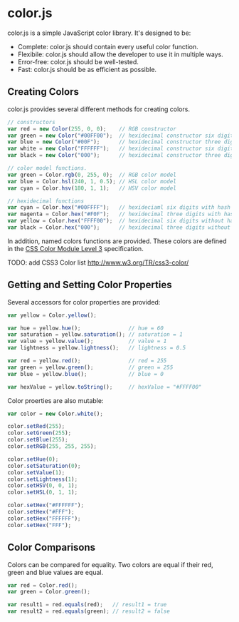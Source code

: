 # color.js

color.js is a simple JavaScript color library.  It's designed to be:

* Complete: color.js should contain every useful color function.
* Flexibile: color.js should allow the developer to use it in multiple ways.
* Error-free: color.js should be well-tested.
* Fast: color.js should be as efficient as possible.

## Creating Colors

color.js provides several different methods for creating colors.

``` javascript
// constructors
var red = new Color(255, 0, 0);    // RGB constructor
var green = new Color("#00FF00");  // hexidecimal constructor six digits with hash
var blue = new Color("#00F");      // hexidecimal constructor three digits with hash
var white = new Color("FFFFFF");   // hexidecimal constructor six digits without hash
var black = new Color("000");      // hexidecimal constructor three digits without hash

// color model functions.
var green = Color.rgb(0, 255, 0);  // RGB color model
var blue = Color.hsl(240, 1, 0.5); // HSL color model
var cyan = Color.hsv(180, 1, 1);   // HSV color model

// hexidecimal functions
var cyan = Color.hex("#00FFFF");   // hexideciaml six digits with hash
var magenta = Color.hex("#F0F");   // hexidecimal three digits with hash
var yellow = Color.hex("FFFF00");  // hexidecimal six digits without hash
var black = Color.hex("000");      // hexidecimal three digits without hash
```

In addition, named colors functions are provided.  These colors are defined in the [CSS Color Module Level 3](http://www.w3.org/TR/css3-color/ "CSS Color Module Level 3") specification.

TODO: add CSS3 Color list http://www.w3.org/TR/css3-color/

## Getting and Setting Color Properties

Several accessors for color properties are provided:

``` javascript
var yellow = Color.yellow();

var hue = yellow.hue();               // hue = 60
var saturation = yellow.saturation(); // saturation = 1
var value = yellow.value();           // value = 1
var lightness = yellow.lightness();   // lightness = 0.5

var red = yellow.red();               // red = 255
var green = yellow.green();           // green = 255
var blue = yellow.blue();             // blue = 0

var hexValue = yellow.toString();     // hexValue = "#FFFF00"
```

Color proerties are also mutable:

``` javascript
var color = new Color.white();

color.setRed(255);
color.setGreen(255);
color.setBlue(255);
color.setRGB(255, 255, 255);

color.setHue(0);
color.setSaturation(0);
color.setValue(1);
color.setLightness(1);
color.setHSV(0, 0, 1);
color.setHSL(0, 1, 1);

color.setHex("#FFFFFF");
color.setHex("#FFF");
color.setHex("FFFFFF");
color.setHex("FFF");
```

## Color Comparisons

Colors can be compared for equality.  Two colors are equal if their red, green and blue 
values are equal.

``` javascript
var red = Color.red();
var green = Color.green();

var result1 = red.equals(red);   // result1 = true
var result2 = red.equals(green); // result2 = false
```